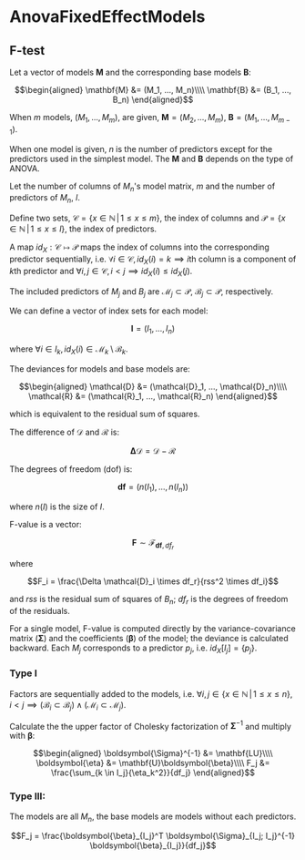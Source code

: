 # AnovaFixedEffectModels
## F-test
Let a vector of models $\mathbf{M}$ and the corresponding base models $\mathbf{B}$:
```math
\begin{aligned}
    \mathbf{M} &= (M_1, ..., M_n)\\\\
    \mathbf{B} &= (B_1, ..., B_n)
\end{aligned}
```
When $m$ models, $(M_1, ..., M_m)$, are given, $\mathbf{M} = (M_2, ..., M_m)$, $\mathbf{B} = (M_1, ..., M_{m-1})$. 

When one model is given, $n$ is the number of predictors except for the predictors used in the simplest model. The $\mathbf M$ and $\mathbf B$ depends on the type of ANOVA.

Let the number of columns of $M_n$'s model matrix, $m$ and the number of predictors of $M_n$, $l$. 

Define two sets, $\mathcal{C} = \{x \in \mathbb{N}\, |\, 1 \leq x \leq m\}$, the index of columns and $\mathcal{P} = \{x \in \mathbb{N}\, |\, 1 \leq x \leq l\}$, the index of predictors.

A map $id_X: \mathcal{C} \mapsto \mathcal{P}$ maps the index of columns into the corresponding predictor sequentially, i.e. $\forall i \in \mathcal{C}, id_X(i) = k \implies i\text{th column} \text{ is a component of } k\text{th predictor}$ and $\forall i, j \in \mathcal{C}, i \lt j \implies id_X(i) \leq id_X(j)$.

The included predictors of $M_j$ and $B_j$ are $\mathcal{M}_j \subset \mathcal{P}$,  $\mathcal{B}_j \subset \mathcal{P}$, respectively.

We can define a vector of index sets for each model:
```math
\mathbf{I} = (I_1, ..., I_n)
```
where $\forall i \in I_k, id_X(i) \in \mathcal{M}_k\setminus \mathcal{B}_k$.

The deviances for models and base models are:
```math
\begin{aligned}
    \mathcal{D} &= (\mathcal{D}_1, ..., \mathcal{D}_n)\\\\
    \mathcal{R} &= (\mathcal{R}_1, ..., \mathcal{R}_n)
\end{aligned}
```
which is equivalent to the residual sum of squares.

The difference of $\mathcal{D}$ and $\mathcal{R}$ is:
```math
\boldsymbol{\Delta} \mathcal{D} = \mathcal{D} - \mathcal{R}
```
The degrees of freedom (dof) is:
```math
\mathbf{df} = (n(I_1), ..., n(I_n))
```
where $n(I)$ is the size of $I$.

F-value is a vector:
```math
\mathbf{F} \sim \mathcal{F}_{\mathbf{df}, df_r}
```
where 
```math
F_i = \frac{\Delta \mathcal{D}_i \times df_r}{rss^2 \times df_i}
```
and $rss$ is the residual sum of squares of $B_n$; $df_r$ is the degrees of freedom of the residuals.

For a single model, F-value is computed directly by the variance-covariance matrix ($\boldsymbol \Sigma$) and the coefficients ($\boldsymbol \beta$) of the model; the deviance is calculated backward. Each $M_j$ corresponds to a predictor $p_j$, i.e. $id_X[I_j] = \{p_j\}$.
### Type I
Factors are sequentially added to the models, i.e. $\forall i, j \in \{x \in \mathbb{N}\, |\, 1\leq x\leq n\}, i < j \implies (\mathcal{B}_i \subset \mathcal{B}_j) \land (\mathcal{M}_i \subset \mathcal{M}_j)$.

Calculate the the upper factor of Cholesky factorization of $\boldsymbol \Sigma^{-1}$ and multiply with $\boldsymbol \beta$: 
```math
\begin{aligned}
    \boldsymbol{\Sigma}^{-1} &= \mathbf{LU}\\\\
    \boldsymbol{\eta} &= \mathbf{U}\boldsymbol{\beta}\\\\
    F_j &= \frac{\sum_{k \in I_j}{\eta_k^2}}{df_j}
\end{aligned}
```

### Type III:
The models are all $M_n$, the base models are models without each predictors.  
```math
F_j = \frac{\boldsymbol{\beta}_{I_j}^T \boldsymbol{\Sigma}_{I_j; I_j}^{-1} \boldsymbol{\beta}_{I_j}}{df_j}
```